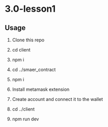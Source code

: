 # 3.0-lesson1

## Usage
1. Clone this repo
2. cd client
3. npm i
4. cd ../smaer_contract
5. npm i

6. Install metamask extension
7. Create account and connect it to the wallet
8. cd ../client
9. npm run dev